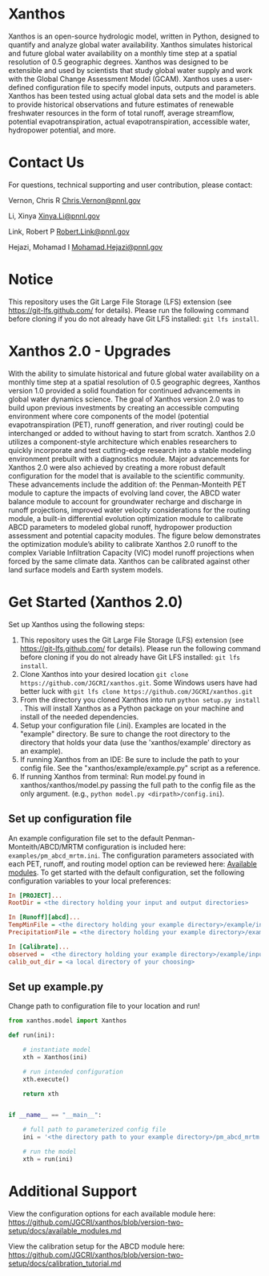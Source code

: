 
# Xanthos
Xanthos is an open-source hydrologic model, written in Python, designed to quantify and analyze global water availability. Xanthos simulates historical and future global water availability on a monthly time step at a spatial resolution of 0.5 geographic degrees. Xanthos was designed to be extensible and used by scientists that study global water supply and work with the Global Change Assessment Model (GCAM). Xanthos uses a user-defined configuration file to specify model inputs, outputs and parameters. Xanthos has been tested using actual global data sets and the model is able to provide historical observations and future estimates of renewable freshwater resources in the form of total runoff, average streamflow, potential evapotranspiration, actual evapotranspiration, accessible water, hydropower potential, and more.

# Contact Us
For questions, technical supporting and user contribution, please contact:

Vernon, Chris R <Chris.Vernon@pnnl.gov>

Li, Xinya <Xinya.Li@pnnl.gov>

Link, Robert P <Robert.Link@pnnl.gov>

Hejazi, Mohamad I <Mohamad.Hejazi@pnnl.gov>


# Notice
This repository uses the Git Large File Storage (LFS) extension (see https://git-lfs.github.com/ for details).  Please run the following command before cloning if you do not already have Git LFS installed:
`git lfs install`.

# Xanthos 2.0 - Upgrades
With the ability to simulate historical and future global water availability on a monthly time step at a spatial resolution of 0.5 geographic degrees, Xanthos version 1.0 provided a solid foundation for continued advancements in global water dynamics science.  The goal of Xanthos version 2.0 was to build upon previous investments by creating an accessible computing environment where core components of the model (potential evapotranspiration (PET), runoff generation, and river routing) could be interchanged or added to without having to start from scratch.  Xanthos 2.0 utilizes a component-style architecture which enables researchers to quickly incorporate and test cutting-edge research into a stable modeling environment prebuilt with a diagnostics module.  Major advancements for Xanthos 2.0 were also achieved by creating a more robust default configuration for the model that is available to the scientific community.  These advancements include the addition of:  the Penman-Monteith PET module to capture the impacts of evolving land cover, the ABCD water balance module to account for groundwater recharge and discharge in runoff projections, improved water velocity considerations for the routing module, a built-in differential evolution optimization module to calibrate ABCD parameters to modeled global runoff, hydropower production assessment and potential capacity modules.  The figure below demonstrates the optimization module’s ability to calibrate Xanthos 2.0 runoff to the complex Variable Infiltration Capacity (VIC) model runoff projections when forced by the same climate data. Xanthos can be calibrated against other land surface models and Earth system models.

# Get Started (Xanthos 2.0)
Set up Xanthos using the following steps:
1.  This repository uses the Git Large File Storage (LFS) extension (see https://git-lfs.github.com/ for details).  Please run the following command before cloning if you do not already have Git LFS installed:
`git lfs install`.
2.  Clone Xanthos into your desired location `git clone https://github.com/JGCRI/xanthos.git`.  Some Windows users have had better luck with `git lfs clone https://github.com/JGCRI/xanthos.git`
3.  From the directory you cloned Xanthos into run `python setup.py install` .  This will install Xanthos as a Python package on your machine and install of the needed dependencies.
4.  Setup your configuration file (.ini).  Examples are located in the "example" directory.  Be sure to change the root directory to the directory that holds your data (use the 'xanthos/example' directory as an example).
5. If running Xanthos from an IDE:  Be sure to include the path to your config file.  See the "xanthos/example/example.py" script as a reference.
6. If running Xanthos from terminal:  Run model.py found in xanthos/xanthos/model.py passing the full path to the config file as the only argument. (e.g., `python model.py <dirpath>/config.ini`).

## Set up configuration file
An example configuration file set to the default Penman-Monteith/ABCD/MRTM configuration is included here: `examples/pm_abcd_mrtm.ini`.  The configuration parameters associated with each PET, runoff, and routing model option can be reviewed here: [Available modules](https://github.com/JGCRI/xanthos/blob/version-two-setup/docs/available_modules.md).  To get started with the default configuration, set the following configuration variables to your local preferences:
```ini
In [PROJECT]...
RootDir = <the directory holding your input and output directories>

In [Runoff][abcd]...
TempMinFile = <the directory holding your example directory>/example/input/climate/tasmin_watch_monthly_degc_1991_2001.npy
PrecipitationFile = <the directory holding your example directory>/example/input/climate/pr_gpcc_watch_monthly_mmpermth_1991_2001.npy

In [Calibrate]...
observed =  <the directory holding your example directory>/example/input/calibration/vic_watch_basin_km3_1971_2001_monthly.csv
calib_out_dir = <a local directory of your choosing>
```

## Set up example.py
Change path to configuration file to your location and run!

```python
from xanthos.model import Xanthos

def run(ini):

    # instantiate model
    xth = Xanthos(ini)

    # run intended configuration
    xth.execute()

    return xth


if __name__ == "__main__":

    # full path to parameterized config file
    ini = '<the directory path to your example directory>/pm_abcd_mrtm.ini'

    # run the model
    xth = run(ini)
```

# Additional Support
View the configuration options for each available module here:  https://github.com/JGCRI/xanthos/blob/version-two-setup/docs/available_modules.md

View the calibration setup for the ABCD module here:  https://github.com/JGCRI/xanthos/blob/version-two-setup/docs/calibration_tutorial.md


